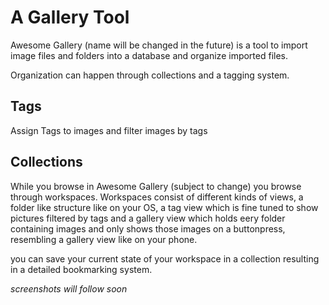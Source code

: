 # A Gallery Tool
Awesome Gallery (name will be changed in the future) is a tool to import image files and folders into a database and organize imported files.

Organization can happen through collections and a tagging system.

## Tags
Assign Tags to images and filter images by tags

## Collections
While you browse in Awesome Gallery (subject to change) you browse through workspaces. Workspaces consist of different kinds of views, a folder like structure like on your OS, a tag view which is fine tuned to show pictures filtered by tags and a gallery view which holds eery folder containing images and only shows those images on a buttonpress, resembling a gallery view like on your phone.

you can save your current state of your workspace in a collection resulting in a detailed bookmarking system.

*screenshots will follow soon*